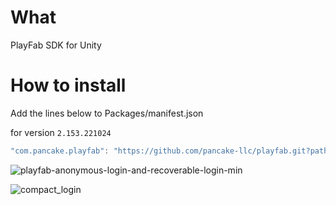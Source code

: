 # What
PlayFab SDK for Unity

# How to install

Add the lines below to Packages/manifest.json

for version `2.153.221024`
```csharp
"com.pancake.playfab": "https://github.com/pancake-llc/playfab.git?path=Assets/_Root#2.153.221024",
```

![playfab-anonymous-login-and-recoverable-login-min](https://user-images.githubusercontent.com/44673303/166100604-75c5949d-8c71-4b67-abbc-eb752ec51bfa.png)

![compact_login](https://user-images.githubusercontent.com/44673303/166114223-13fb92e7-00cc-4947-b33f-50f54acf2270.png)
